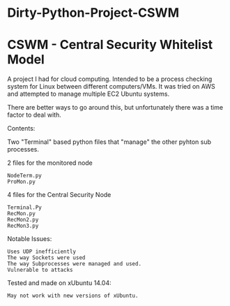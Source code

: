 # Dirty-Python-Project-CSWM
#
# CSWM - Central Security Whitelist Model

A project I had for cloud computing.
Intended to be a process checking system for Linux between different computers/VMs.
It was tried on AWS and attempted to manage multiple EC2 Ubuntu systems.

There are better ways to go around this, but unfortunately there was a time factor to deal with.

Contents:

  Two "Terminal" based python files that "manage" the other pyhton sub processes.
  
  2 files for the monitored node
  
    NodeTerm.py
    ProMon.py
    
  4 files for the Central Security Node
  
    Terminal.Py
    RecMon.py
    RecMon2.py   
    RecMon3.py 
    
Notable Issues:

	Uses UDP inefficiently
	The way Sockets were used
	The way Subprocesses were managed and used.
 	Vulnerable to attacks

Tested and made on xUbuntu 14.04:

	May not work with new versions of xUbuntu.
